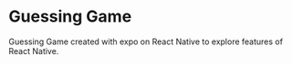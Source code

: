 # Guessing Game

Guessing Game created with expo on React Native to explore features of React Native.
